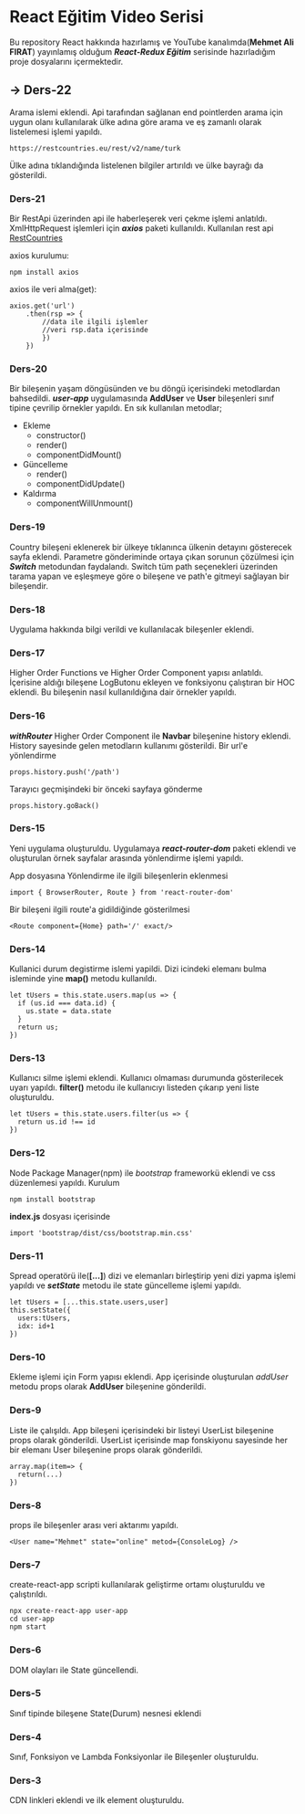 # React Eğitim Video Serisi
Bu repository React hakkında hazırlamış ve YouTube kanalımda(**Mehmet Ali FIRAT**) yayınlamış olduğum *__React-Redux Eğitim__* serisinde hazırladığım proje dosyalarını içermektedir.

## -> Ders-22
Arama islemi eklendi. Api tarafından sağlanan end pointlerden arama için uygun olanı kullanılarak ülke adına göre arama ve eş zamanlı olarak listelemesi işlemi yapıldı.

    https://restcountries.eu/rest/v2/name/turk

Ülke adına tıklandığında listelenen bilgiler artırıldı ve ülke bayrağı da gösterildi.

### Ders-21
Bir RestApi üzerinden api ile haberleşerek veri çekme işlemi anlatıldı. XmlHttpRequest işlemleri için ***axios*** paketi kullanıldı. Kullanılan rest api [RestCountries](https://restcountries.eu/)

axios kurulumu:

    npm install axios

axios ile veri alma(get):

    axios.get('url')
        .then(rsp => {
            //data ile ilgili işlemler
            //veri rsp.data içerisinde
            })
        })

### Ders-20
Bir bileşenin yaşam döngüsünden ve bu döngü içerisindeki metodlardan bahsedildi. ***user-app*** uygulamasında **AddUser** ve **User** bileşenleri sınıf tipine çevrilip örnekler yapıldı. En sık kullanılan metodlar;

  - Ekleme
      - constructor()
      - render()
      - componentDidMount()
  - Güncelleme
      - render()
      - componentDidUpdate()
  - Kaldırma
      - componentWillUnmount()

### Ders-19
Country bileşeni eklenerek bir ülkeye tıklanınca ülkenin detayını gösterecek sayfa eklendi. Parametre gönderiminde ortaya çıkan sorunun çözülmesi için ***Switch*** metodundan faydalandı. Switch tüm path seçenekleri üzerinden tarama yapan ve eşleşmeye göre o bileşene ve path'e gitmeyi sağlayan bir bileşendir.

### Ders-18
Uygulama hakkında bilgi verildi ve kullanılacak bileşenler eklendi.

### Ders-17
Higher Order Functions ve Higher Order Component yapısı anlatıldı. İçerisine aldığı bileşene LogButonu ekleyen ve fonksiyonu çalıştıran bir HOC eklendi. Bu bileşenin nasıl kullanıldığına dair örnekler yapıldı.

### Ders-16
***withRouter*** Higher Order Component ile **Navbar** bileşenine history eklendi. History sayesinde gelen metodların kullanımı gösterildi.
Bir url'e yönlendirme

    props.history.push('/path')
Tarayıcı geçmişindeki bir önceki sayfaya gönderme

    props.history.goBack()

### Ders-15
Yeni uygulama oluşturuldu. Uygulamaya ***react-router-dom*** paketi eklendi ve oluşturulan örnek sayfalar arasında yönlendirme işlemi yapıldı.

App dosyasına Yönlendirme ile ilgili bileşenlerin eklenmesi

    import { BrowserRouter, Route } from 'react-router-dom'

Bir bileşeni ilgili route'a gidildiğinde gösterilmesi

    <Route component={Home} path='/' exact/>

### Ders-14
Kullanici durum degistirme islemi yapildi. Dizi icindeki elemanı bulma isleminde yine **map()** metodu kullanıldı.

    let tUsers = this.state.users.map(us => {
      if (us.id === data.id) {
        us.state = data.state
      }
      return us;
    })

### Ders-13
Kullanıcı silme işlemi eklendi. Kullanıcı olmaması durumunda gösterilecek uyarı yapıldı. **filter()** metodu ile kullanıcıyı listeden çıkarıp yeni liste oluşturuldu.

    let tUsers = this.state.users.filter(us => {
      return us.id !== id
    })

### Ders-12
Node Package Manager(npm) ile _bootstrap_ frameworkü eklendi ve css düzenlemesi yapıldı.
Kurulum

    npm install bootstrap

**index.js** dosyası içerisinde

    import 'bootstrap/dist/css/bootstrap.min.css'

### Ders-11
Spread operatörü ile(**[...]**) dizi ve elemanları birleştirip yeni dizi yapma işlemi yapıldı ve ***setState*** metodu ile state güncelleme işlemi yapıldı.

    let tUsers = [...this.state.users,user]
    this.setState({
      users:tUsers,
      idx: id+1
    })

### Ders-10
Ekleme işlemi için Form yapısı eklendi. App içerisinde oluşturulan _addUser_ metodu props olarak **AddUser** bileşenine gönderildi.

### Ders-9
Liste ile çalışıldı. App bileşeni içerisindeki bir listeyi UserList bileşenine props olarak gönderildi. UserList içerisinde map fonskiyonu sayesinde her bir elemanı User bileşenine props olarak gönderildi.

    array.map(item=> {
      return(...)
    })



### Ders-8
props ile bileşenler arası veri aktarımı yapıldı.

    <User name="Mehmet" state="online" metod={ConsoleLog} />

### Ders-7
create-react-app scripti kullanılarak geliştirme ortamı oluşturuldu ve çalıştırıldı.

    npx create-react-app user-app
    cd user-app
    npm start

### Ders-6
DOM olayları ile State güncellendi.

### Ders-5
Sınıf tipinde bileşene State(Durum) nesnesi eklendi

### Ders-4
Sınıf, Fonksiyon ve Lambda Fonksiyonlar ile Bileşenler oluşturuldu.

### Ders-3
CDN linkleri eklendi ve ilk element oluşturuldu.